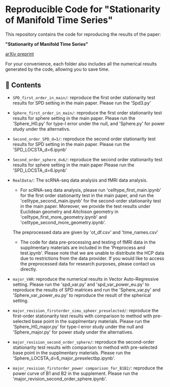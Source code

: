 # Reproducible Code for "Stationarity of Manifold Time Series"

This repository contains the code for reproducing the results of the paper:

**"Stationarity of Manifold Time Series"**

[arXiv preprint](https://arxiv.org/abs/2409.17706)

For your convenience, each folder also includes all the numerical results generated by the code, allowing you to save time.

## 📂 Contents

- `SPD_first_order_in_main/`: reproduce the first order stationarity test results for SPD setting in the main paper. Please run the 'Spd3.py'

- `Sphere_first_order_in_main/`: reproduce the first order stationarity test results for sphere setting in the main paper. Please run the 'Sphere_H0.py' for type-I error under the null, and 'Sphere.py' for power study under the alternativs.

 - `Second_order_SPD_d=3/`: reproduce the second order stationarity test results for SPD setting in the main paper.  Please run the 'SPD_LOCSTA_d=6.ipynb'

- `Second_order_sphere_d=6/`: reproduce the second order stationarity test results for sphere setting in the main paper Please run the 'SPD_LOCSTA_d=6.ipynb'

- `RealData/`: The scRNA-seq data analysis and fMRI data analysis. 

    - For scRNA-seq data analysis, please run 'celltype_first_main.ipynb' for the first order stationarity test in the main paper, and run the 'celltype_second_main.ipynb' for the second-order stationarity test in the main paper. Moreover, we provide the test results under Euclidean geometry and  Aitchison geometry in 'celltype_first_more_geometry.ipynb' and 'celltype_second_more_geometry.ipynb'.
    
    The preprocessed data are given by 'ot_df.csv' and 'time_names.csv'

    - The code for data pre-processing and testing of fMRI data in the supplmentary materials are included in the 'Preprocess and test.ipynb'. Please note that we are unable to distribute the HCP data due to restrictions from the data provider. If you would like to access the preprocessed data for research purposes, please contact us directly.
   
- `major_VAR`: reproduce the numerical results in Vector Auto-Regressive setting. Please run the 'spd_var.py' and 'spd_var_power_eu.py' to reproduce the results of SPD matrices and run the 'Sphere_var.py' and 'Sphere_var_power_eu.py' to reproduce the result of the spherical setting. 

- `major_revision_firstorder_simu_spheer_preselected/`: reproduce the first-order stationarity test results with comparison to method with pre-selected base point in the supplmentary materials. Please run the 'Sphere_H0_major.py' for  type-I error study under the null and 'Sphere_major.py' for power study under the alternatives.

- `major_revision_second_order_sphere/`: reproduce the second-order stationarity test results with comparison to method with pre-selected base point in the supplmentary materials. Please run the 'Sphere_LOCSTA_d=6_major_preselectbp.ipynb'.


- `major_revision_firstorder_power comparison_for_B1B2/`: reproduce the power curve of B1 and B2 in the supplement. Please run the 'major_revision_second_order_sphere.ipynb'.

